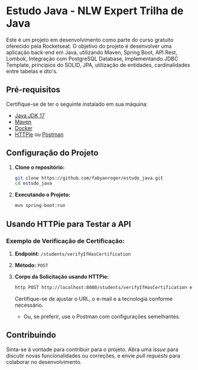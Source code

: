 # Estudo Java - NLW Expert Trilha de Java

Este é um projeto em desenvolvimento como parte do curso gratuito oferecido pela Rocketseat. O objetivo do projeto é desenvolver uma aplicação back-end em Java, utilizando Maven, Spring Boot, API Rest, Lombok, Integração com PostgreSQL Database, Implementando JDBC Template, príncipios do SOLID, JPA, utilização de entidades, cardinalidades entre tabelas e dto's.

## Pré-requisitos

Certifique-se de ter o seguinte instalado em sua máquina:

- [Java JDK 17](https://www.oracle.com/java/technologies/javase-downloads.html)
- [Maven](https://maven.apache.org/download.cgi)
- [Docker](https://www.docker.com/get-started)
- [HTTPie](https://httpie.io/) ou [Postman](https://www.postman.com/downloads/)

## Configuração do Projeto

1. **Clone o repositório:**
    ```bash
    git clone https://github.com/fabyanroger/estudo_java.git
    cd estudo_java
    ```

2. **Executando o Projeto:**
    ```bash
    mvn spring-boot:run
    ```

## Usando HTTPie para Testar a API

### Exemplo de Verificação de Certificação:

1. **Endpoint:** `/students/verifyIfHasCertification`
2. **Método:** `POST`
3. **Corpo da Solicitação usando HTTPie:**
    ```bash
    http POST http://localhost:8080/students/verifyIfHasCertification email="exemplo@gmail.com" technology="JAVA"
    ```
   Certifique-se de ajustar o URL, o e-mail e a tecnologia conforme necessário.

   - Ou, se preferir, use o Postman com configurações semelhantes.

## Contribuindo

Sinta-se à vontade para contribuir para o projeto. Abra uma *issue* para discutir novas funcionalidades ou correções, e envie *pull requests* para colaborar no desenvolvimento.
